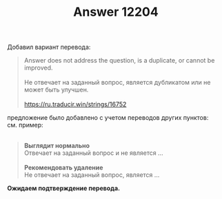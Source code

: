 ﻿---
title: "Answer 12204"
se.owner.user_id: 189027
se.owner.display_name: "Михаил Ребров"
se.owner.link: "https://ru.meta.stackoverflow.com/users/189027/%d0%9c%d0%b8%d1%85%d0%b0%d0%b8%d0%bb-%d0%a0%d0%b5%d0%b1%d1%80%d0%be%d0%b2"
se.answer_id: 12204
se.question_id: 12203
se.post_type: answer
se.is_accepted: False
---
<p>Добавил вариант перевода:</p>
<blockquote>
<p>Answer does not address the question, is a duplicate, or cannot be improved.<br/><br/>
Не отвечает на заданный вопрос, является дубликатом или не может быть улучшен.<br/><br/>
<a href="https://ru.traducir.win/strings/16752" rel="nofollow noreferrer">https://ru.traducir.win/strings/16752</a></p>
</blockquote>
<p>предложение было добавлено с учетом переводов других пунктов:<br/>
см. пример:<br/><br/></p>
<blockquote>
<p><strong>Выглядит нормально</strong><br/>
Отвечает на заданный вопрос и не является ...<br/><br/>
<strong>Рекомендовать удаление</strong><br/>
Не отвечает на заданный вопрос, является ... <br/></p>
</blockquote>
<p><strong>Ожидаем подтверждение перевода.</strong></p>
